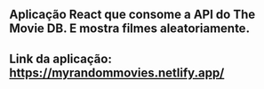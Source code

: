 ## Aplicação React que consome a API do The Movie DB. E mostra filmes aleatoriamente.
## Link da aplicação: https://myrandommovies.netlify.app/

